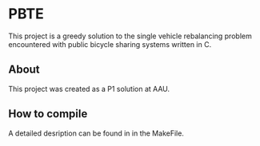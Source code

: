 # PBTE

This project is a greedy solution to the single vehicle rebalancing problem encountered with public bicycle sharing systems written in C.

## About

This project was created as a P1 solution at AAU.

## How to compile

A detailed desription can be found in in the MakeFile.
